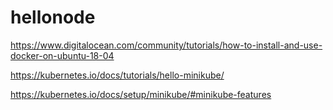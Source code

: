 # hellonode

https://www.digitalocean.com/community/tutorials/how-to-install-and-use-docker-on-ubuntu-18-04

https://kubernetes.io/docs/tutorials/hello-minikube/

https://kubernetes.io/docs/setup/minikube/#minikube-features
